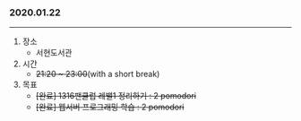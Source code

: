 ### 2020.01.22
---

1. 장소
    - 서현도서관
2. 시간
    - ~~21:20 ~ 23:00~~(with a short break)
3. 목표
    - ~~[완료] 1316팬클럽 레밸1 정리하기 : 2 pomodori~~
    - ~~[완료] 웹서버 프로그래밍 학습 : 2 pomodori~~